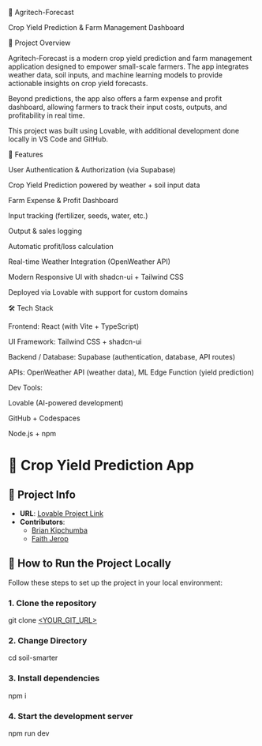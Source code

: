 🌱 Agritech-Forecast

Crop Yield Prediction & Farm Management Dashboard

📌 Project Overview

Agritech-Forecast is a modern crop yield prediction and farm management application designed to empower small-scale farmers. The app integrates weather data, soil inputs, and machine learning models to provide actionable insights on crop yield forecasts.

Beyond predictions, the app also offers a farm expense and profit dashboard, allowing farmers to track their input costs, outputs, and profitability in real time.

This project was built using Lovable, with additional development done locally in VS Code and GitHub.

🚀 Features

User Authentication & Authorization (via Supabase)

Crop Yield Prediction powered by weather + soil input data

Farm Expense & Profit Dashboard

Input tracking (fertilizer, seeds, water, etc.)

Output & sales logging

Automatic profit/loss calculation

Real-time Weather Integration (OpenWeather API)

Modern Responsive UI with shadcn-ui + Tailwind CSS

Deployed via Lovable with support for custom domains

🛠️ Tech Stack

Frontend: React (with Vite + TypeScript)

UI Framework: Tailwind CSS + shadcn-ui

Backend / Database: Supabase (authentication, database, API routes)

APIs: OpenWeather API (weather data), ML Edge Function (yield prediction)

Dev Tools:

Lovable (AI-powered development)

GitHub + Codespaces

Node.js + npm

# 🌾 Crop Yield Prediction App

## 📌 Project Info

- **URL**: [Lovable Project Link](https://lovable.dev/projects/d2e9eb10-317e-49c1-b37b-660c10369b36)  
- **Contributors**:  
  - [Brian Kipchumba](https://github.com/Rufron)  
  - [Faith Jerop](https://github.com/Imanikiplagat)  



## 🚀 How to Run the Project Locally

Follow these steps to set up the project in your local environment:

### 1. Clone the repository

git clone [<YOUR_GIT_URL>](https://github.com/Imanikiplagat/soil-smarter)

### 2. Change Directory
cd soil-smarter

### 3. Install dependencies
npm i

### 4. Start the development server
npm run dev

